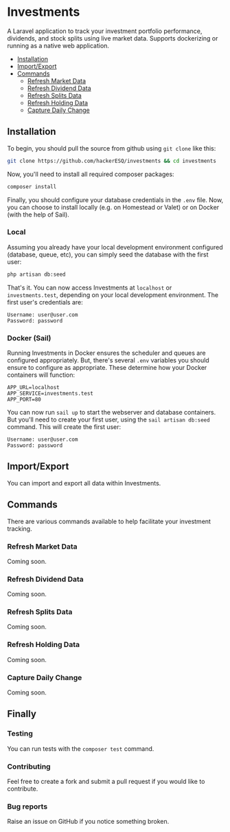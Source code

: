 # Investments

A Laravel application to track your investment portfolio performance, dividends, and stock splits using live market data. Supports dockerizing or running as a native web application. 

* [Installation](#installation)
* [Import/Export](#import-export)
* [Commands](#commands)
  * [Refresh Market Data](#refresh-market-data)
  * [Refresh Dividend Data](#refresh-dividend-data)
  * [Refresh Splits Data](#refresh-splits-data)
  * [Refresh Holding Data](#refresh-holding-data)
  * [Capture Daily Change](#capture-daily-change)
  
## Installation

To begin, you should pull the source from github using `git clone` like this:

```bash
git clone https://github.com/hackerESQ/investments && cd investments
```

Now, you'll need to install all required composer packages:

```bash
composer install
```

Finally, you should configure your database credentials in the `.env` file. Now, you can choose to install locally (e.g. on Homestead or Valet) or on Docker (with the help of Sail).

### Local

Assuming you already have your local development environment configured (database, queue, etc), you can simply seed the database with the first user:

```bash
php artisan db:seed
```

That's it. You can now access Investments at `localhost` or `investments.test`, depending on your local development environment. The first user's credentials are: 

```
Username: user@user.com
Password: password
```

### Docker (Sail)

Running Investments in Docker ensures the scheduler and queues are configured appropriately. But, there's several `.env` variables you should ensure to configure as appropriate. These determine how your Docker containers will function:

```env
APP_URL=localhost
APP_SERVICE=investments.test
APP_PORT=80
```

You can now run `sail up` to start the webserver and database containers. But you'll need to create your first user, using the `sail artisan db:seed` command. This will create the first user: 

```
Username: user@user.com
Password: password
```

## Import/Export

You can import and export all data within Investments.

## Commands

There are various commands available to help facilitate your investment tracking.

### Refresh Market Data
Coming soon.

### Refresh Dividend Data
Coming soon.

### Refresh Splits Data
Coming soon.

### Refresh Holding Data
Coming soon.

### Capture Daily Change
Coming soon.

## Finally
### Testing
You can run tests with the `composer test` command.

### Contributing
Feel free to create a fork and submit a pull request if you would like to contribute.

### Bug reports
Raise an issue on GitHub if you notice something broken.
